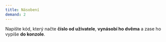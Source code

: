 ```yaml
---
title: Násobení
demand: 2
---
```


Napište kód, který načte **číslo od uživatele**, **vynásobí ho dvěma** a zase ho vypíše **do konzole**.
